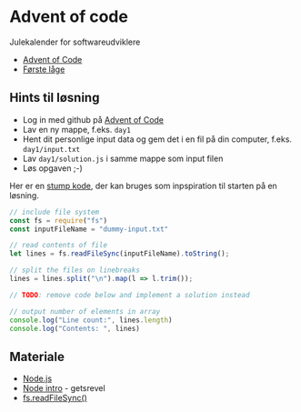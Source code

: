 # Advent of code

Julekalender for softwareudviklere

- [Advent of Code](https://adventofcode.com/)
- [Første låge](https://adventofcode.com/2021/day/1)

## Hints til løsning
- Log in med github på [Advent of Code](https://adventofcode.com/)
- Lav en ny mappe, f.eks. `day1`
- Hent dit personlige input data og gem det i en fil på din computer, f.eks. `day1/input.txt`
- Lav `day1/solution.js` i samme mappe som input filen
- Løs opgaven ;-)

Her er en [stump kode](template/solution-template.js), der kan bruges som inpspiration til starten på en løsning.

```js
// include file system
const fs = require("fs")
const inputFileName = "dummy-input.txt"

// read contents of file
let lines = fs.readFileSync(inputFileName).toString();

// split the files on linebreaks
lines = lines.split("\n").map(l => l.trim());

// TODO: remove code below and implement a solution instead

// output number of elements in array
console.log("Line count:", lines.length)
console.log("Contents: ", lines)
```

## Materiale

- [Node.js](https://nodejs.org)
- [Node intro](https://getsrevel.github.io/tech/node/intro/) - getsrevel
- [fs.readFileSync()](https://nodejs.org/api/fs.html#fsreadfilesyncpath-options)
